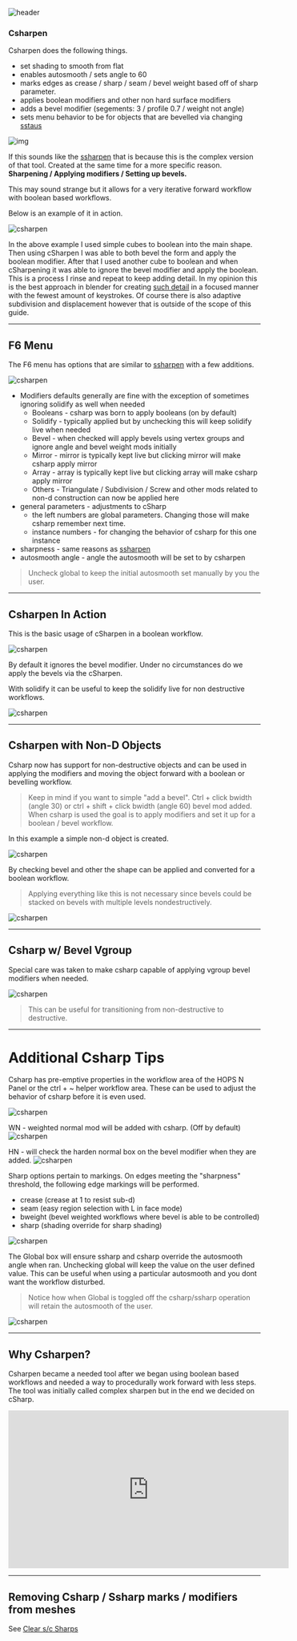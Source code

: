 ![header](img/banner.gif)

### Csharpen

Csharpen does the following things.

- set shading to smooth from flat
- enables autosmooth / sets angle to 60
- marks edges as crease / sharp / seam / bevel weight based off of sharp parameter.
- applies boolean modifiers and other non hard surface modifiers
- adds a bevel modifier (segements: 3 / profile 0.7 / weight not angle)
- sets menu behavior to be for objects that are bevelled via changing [sstaus](sstatus.md)

![img](img/csharpen/ctest1.png)

If this sounds like the [ssharpen](ssharpen.md) that is because this is the complex version of that tool. Created at the same time for a more specific reason. **Sharpening / Applying modifiers / Setting up bevels.**

This may sound strange but it allows for a very iterative forward workflow with boolean based workflows.

Below is an example of it in action.

![csharpen](img/csharpen/c1.gif)

In the above example I used simple cubes to boolean into the main shape. Then using cSharpen I was able to both bevel the form and apply the boolean modifier. After that I used another cube to boolean and when cSharpening it was able to ignore the bevel modifier and apply the boolean. This is a process I rinse and repeat to keep adding detail. In my opinion this is the best approach in blender for creating [such detail](http://www.neilblevins.com/cg_education/areas_of_visual_rest/areas_of_visual_rest.htm) in a focused manner with the fewest amount of keystrokes. Of course there is also adaptive subdivision and displacement however that is outside of the scope of this guide.

---

## F6 Menu

The F6 menu has options that are similar to [ssharpen](ssharpen.md) with a few additions.

![csharpen](img/csharpen/c2.png)

- Modifiers defaults generally are fine with the exception of sometimes ignoring solidify as well when needed
  - Booleans - csharp was born to apply booleans (on by default)
  - Solidify - typically applied but by unchecking this will keep solidify live when needed
  - Bevel - when checked will apply bevels using vertex groups and ignore angle and bevel weight mods initially
  - Mirror - mirror is typically kept live but clicking mirror will make csharp apply mirror
  - Array - array is typically kept live but clicking array will make csharp apply mirror
  - Others - Triangulate / Subdivision / Screw and other mods related to non-d construction can now be applied here
- general parameters - adjustments to cSharp
  - the left numbers are global parameters. Changing those will make csharp remember next time.
  - instance numbers - for changing the behavior of csharp for this one instance
- sharpness - same reasons as [ssharpen](ssharpen.md)
- autosmooth angle - angle the autosmooth will be set to by csharpen

> Uncheck global to keep the initial autosmooth set manually by you the user.

---

## Csharpen In Action

This is the basic usage of cSharpen in a boolean workflow.

![csharpen](img/csharpen/c3.gif)

By default it ignores the bevel modifier. Under no circumstances do we apply the bevels via the cSharpen.

With solidify it can be useful to keep the solidify live for non destructive workflows.

![csharpen](img/csharpen/c4.gif)

---

## Csharpen with Non-D Objects

Csharp now has support for non-destructive objects and can be used in applying the modifiers and moving the object forward with a boolean or bevelling workflow.

> Keep in mind if you want to simple "add a bevel". Ctrl + click bwidth (angle 30) or ctrl + shift + click bwidth (angle 60) bevel mod added. When csharp is used the goal is to apply modifiers and set it up for a boolean / bevel workflow.

In this example a simple non-d object is created.

![csharpen](img/csharpen/c5.gif)

By checking bevel and other the shape can be applied and converted for a boolean workflow.

> Applying everything like this is not necessary since bevels could be stacked on bevels with multiple levels nondestructively.

![csharpen](img/csharpen/c6.gif)

---

## Csharp w/ Bevel Vgroup

Special care was taken to make csharp capable of applying vgroup bevel modifiers when needed.

![csharpen](img/csharpen/c7.gif)

> This can be useful for transitioning from non-destructive to destructive.

---

# Additional Csharp Tips

Csharp has pre-emptive properties in the workflow area of the HOPS N Panel or the ctrl + ~ helper workflow area. These can be used to adjust the behavior of csharp before it is even used.

![csharpen](img/csharpen/c8.png)

WN - weighted normal mod will be added with csharp. (Off by default)
![csharpen](img/csharpen/csharp1.gif)

HN - will check the harden normal box on the bevel modifier when they are added.
![csharpen](img/csharpen/csharp2.gif)

Sharp options pertain to markings. On edges meeting the "sharpness" threshold, the following edge markings will be performed.
- crease (crease at 1 to resist sub-d)
- seam (easy region selection with L in face mode)
- bweight (bevel weighted workflows where bevel is able to be controlled)
- sharp (shading override for sharp shading)

![csharpen](img/csharpen/csharp3.gif)

The Global box will ensure ssharp and csharp override the autosmooth angle when ran. Unchecking global will keep the value on the user defined value. This can be useful when using a particular autosmooth and you dont want the workflow disturbed.

> Notice how when Global is toggled off the csharp/ssharp operation will retain the autosmooth of the user.

![csharpen](img/csharpen/csharp4.gif)

---

## Why Csharpen?

Csharpen became a needed tool after we began using boolean based workflows and needed a way to procedurally work forward with less steps. The tool was initially called complex sharpen but in the end we decided on cSharp.



<iframe width="560" height="315" src="https://www.youtube.com/embed/N-ihUA3VmtA" frameborder="0" allowfullscreen></iframe>

---

## Removing Csharp / Ssharp marks / modifiers from meshes

See [Clear s/c Sharps](clearssharps.md)

